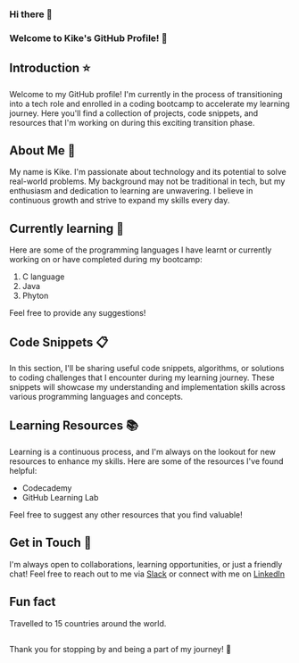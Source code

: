 ### Hi there 👋

### Welcome to Kike's GitHub Profile! 🚀

## Introduction ⭐
Welcome to my GitHub profile! I'm currently in the process of transitioning into a tech role and enrolled in a coding bootcamp to accelerate my learning journey. Here you'll find a collection of projects, code snippets, and resources that I'm working on during this exciting transition phase.

## About Me 💖
My name is Kike. I'm passionate about technology and its potential to solve real-world problems. My background may not be traditional in tech, but my enthusiasm and dedication to learning are unwavering. I believe in continuous growth and strive to expand my skills every day.

## Currently learning 📖
Here are some of the programming languages I have learnt or currently working on or have completed during my bootcamp:
1.	C language
2.	Java 
3.	Phyton

Feel free to provide any suggestions!

## Code Snippets 📋
In this section, I'll be sharing useful code snippets, algorithms, or solutions to coding challenges that I encounter during my learning journey. These snippets will showcase my understanding and implementation skills across various programming languages and concepts.

## Learning Resources 📚
Learning is a continuous process, and I'm always on the lookout for new resources to enhance my skills. Here are some of the resources I've found helpful:
-	Codecademy
-	GitHub Learning Lab
  
Feel free to suggest any other resources that you find valuable!

## Get in Touch 📩
I'm always open to collaborations, learning opportunities, or just a friendly chat! Feel free to reach out to me via [Slack]( https://app.slack.com/client/T05SLRYUCD7/D05SALDQ3RA) or connect with me on [LinkedIn](https://www.linkedin.com/pub/dir?firstName=Kike&lastName=Dare&trk=people-guest_people-search-bar_search-submit)

## Fun fact 
Travelled to 15 countries around the world.

## 
Thank you for stopping by and being a part of my journey! 🌟

